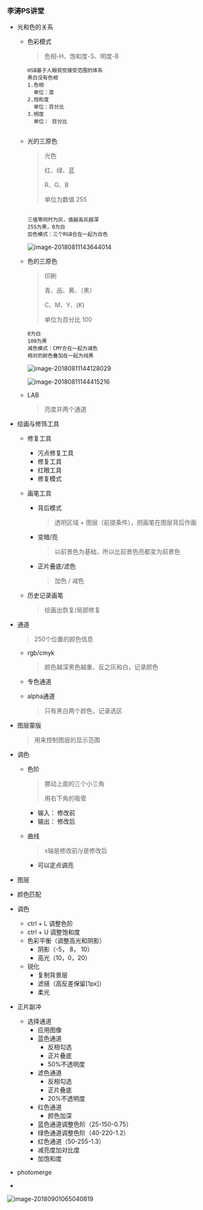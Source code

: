 ### 李涛PS讲堂

- 光和色的关系

  - 色彩模式	

    > 色相-H、饱和度-S、明度-B

    ```
    HSB基于人眼视觉接受范围的体系
    黑白没有色相
    1.色相
      单位：度
    2.饱和度
      单位：百分比
    3.明度
      单位： 百分比
      
    ```

  - 光的三原色

    

    > 光色
    >
    > 红、绿、蓝
    >
    > R、G、B
    >
    > 单位为数值 255

    ```
    
    三值等同时为灰，值越高灰越深
    255为黑，0为白
    加色模式：三个RGB合在一起为白色
    ```

    ![image-20180811143644014](/var/folders/08/f1jkxhcn0gsbdb58551kzws80000gn/T/abnerworks.Typora/image-20180815161519063.png)

  - 色的三原色

    > 印刷
    >
    > 青、品、黄、（黑）
    >
    > C、M、Y、(K)
    >
    > 单位为百分比 100

    ```
    0为白
    100为黑
    减色模式：CMY合在一起为减色
    相对的颜色叠加在一起为纯黑
    ```

    ![image-20180811144128029](/var/folders/08/f1jkxhcn0gsbdb58551kzws80000gn/T/abnerworks.Typora/image-20180811144128029.png)

    

    ![image-20180811144415216](/var/folders/08/f1jkxhcn0gsbdb58551kzws80000gn/T/abnerworks.Typora/image-20180811144415216.png)

  - LAB

    > 亮度并两个通道



- 绘画与修饰工具

  - 修复工具

    - 污点修复工具
    - 修复工具
    - 红眼工具
    - 修复模式

  - 画笔工具

    - 背后模式

      > 透明区域 + 图层（前提条件），把画笔在图层背后作画

    - 变暗/亮

      > 以前景色为基础，所以比前景色亮都变为前景色

    - 正片叠底/滤色

      > 加色 / 减色 

  - 历史记录画笔

    > 绘画出恢复/局部修复

- 通道

  > 250个位置的颜色信息

  - rgb/cmyk

    > 颜色越深黑色越重、反之灰和白，记录颜色

  - 专色通道

  - alpha通道

    > 只有黑白两个颜色，记录选区

- 图层蒙版

  > 用来控制图层的显示范围

- 调色

  - 色阶

    > 挪动上面的三个小三角
    >
    > 用右下角的吸管

    - 输入： 修改前
    - 输出： 修改后

  - 曲线

    > x轴是修改前/y是修改后

    - 可以定点调亮

- 图层

- 颜色匹配

- 调色

  - ctrl + L 调整色阶
  - ctrl + U 调整饱和度
  - 色彩平衡（调整高光和阴影）
    - 阴影（-5， 8， 10）
    - 高光（10，0，20）
  - 锐化
    - 复制背景层
    - 滤镜（高反差保留[1px]）
    - 柔光

- 正片副冲

  - 选择通道
    - 应用图像
    - 蓝色通道
      - 反相勾选
      - 正片叠底
      - 50%不透明度
    - 滤色通道
      - 反相勾选
      - 正片叠底
      - 20%不透明度
    - 红色通道
      - 颜色加深
    - 蓝色通道调整色阶（25-150-0.75）
    - 绿色通道调整色阶（40-220-1.2）
    - 红色通道（50-255-1.3）
    - 减亮度加对比度
    - 加饱和度

- photomerge

- 

  ![image-20180901065040819](/var/folders/08/f1jkxhcn0gsbdb58551kzws80000gn/T/abnerworks.Typora/image-20180901065040819.png)

  

  

  